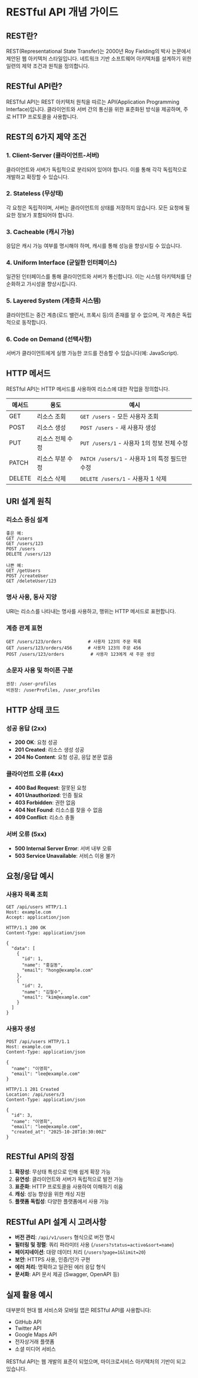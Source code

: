 # RESTful API 개념 가이드

## REST란?

REST(Representational State Transfer)는 2000년 Roy Fielding의 박사 논문에서 제안된 웹 아키텍처 스타일입니다. 네트워크 기반 소프트웨어 아키텍처를 설계하기 위한 일련의 제약 조건과 원칙을 정의합니다.

## RESTful API란?

RESTful API는 REST 아키텍처 원칙을 따르는 API(Application Programming Interface)입니다. 클라이언트와 서버 간의 통신을 위한 표준화된 방식을 제공하며, 주로 HTTP 프로토콜을 사용합니다.

## REST의 6가지 제약 조건

### 1. Client-Server (클라이언트-서버)
클라이언트와 서버가 독립적으로 분리되어 있어야 합니다. 이를 통해 각각 독립적으로 개발하고 확장할 수 있습니다.

### 2. Stateless (무상태)
각 요청은 독립적이며, 서버는 클라이언트의 상태를 저장하지 않습니다. 모든 요청에 필요한 정보가 포함되어야 합니다.

### 3. Cacheable (캐시 가능)
응답은 캐시 가능 여부를 명시해야 하며, 캐시를 통해 성능을 향상시킬 수 있습니다.

### 4. Uniform Interface (균일한 인터페이스)
일관된 인터페이스를 통해 클라이언트와 서버가 통신합니다. 이는 시스템 아키텍처를 단순화하고 가시성을 향상시킵니다.

### 5. Layered System (계층화 시스템)
클라이언트는 중간 계층(로드 밸런서, 프록시 등)의 존재를 알 수 없으며, 각 계층은 독립적으로 동작합니다.

### 6. Code on Demand (선택사항)
서버가 클라이언트에게 실행 가능한 코드를 전송할 수 있습니다(예: JavaScript).

## HTTP 메서드

RESTful API는 HTTP 메서드를 사용하여 리소스에 대한 작업을 정의합니다.

| 메서드 | 용도 | 예시 |
|--------|------|------|
| GET | 리소스 조회 | `GET /users` - 모든 사용자 조회 |
| POST | 리소스 생성 | `POST /users` - 새 사용자 생성 |
| PUT | 리소스 전체 수정 | `PUT /users/1` - 사용자 1의 정보 전체 수정 |
| PATCH | 리소스 부분 수정 | `PATCH /users/1` - 사용자 1의 특정 필드만 수정 |
| DELETE | 리소스 삭제 | `DELETE /users/1` - 사용자 1 삭제 |

## URI 설계 원칙

### 리소스 중심 설계
```
좋은 예:
GET /users
GET /users/123
POST /users
DELETE /users/123

나쁜 예:
GET /getUsers
POST /createUser
GET /deleteUser/123
```

### 명사 사용, 동사 지양
URI는 리소스를 나타내는 명사를 사용하고, 행위는 HTTP 메서드로 표현합니다.

### 계층 관계 표현
```
GET /users/123/orders          # 사용자 123의 주문 목록
GET /users/123/orders/456      # 사용자 123의 주문 456
POST /users/123/orders          # 사용자 123에게 새 주문 생성
```

### 소문자 사용 및 하이픈 구분
```
권장: /user-profiles
비권장: /userProfiles, /user_profiles
```

## HTTP 상태 코드

### 성공 응답 (2xx)
- **200 OK**: 요청 성공
- **201 Created**: 리소스 생성 성공
- **204 No Content**: 요청 성공, 응답 본문 없음

### 클라이언트 오류 (4xx)
- **400 Bad Request**: 잘못된 요청
- **401 Unauthorized**: 인증 필요
- **403 Forbidden**: 권한 없음
- **404 Not Found**: 리소스를 찾을 수 없음
- **409 Conflict**: 리소스 충돌

### 서버 오류 (5xx)
- **500 Internal Server Error**: 서버 내부 오류
- **503 Service Unavailable**: 서비스 이용 불가

## 요청/응답 예시

### 사용자 목록 조회
```http
GET /api/users HTTP/1.1
Host: example.com
Accept: application/json

HTTP/1.1 200 OK
Content-Type: application/json

{
  "data": [
    {
      "id": 1,
      "name": "홍길동",
      "email": "hong@example.com"
    },
    {
      "id": 2,
      "name": "김철수",
      "email": "kim@example.com"
    }
  ]
}
```

### 사용자 생성
```http
POST /api/users HTTP/1.1
Host: example.com
Content-Type: application/json

{
  "name": "이영희",
  "email": "lee@example.com"
}

HTTP/1.1 201 Created
Location: /api/users/3
Content-Type: application/json

{
  "id": 3,
  "name": "이영희",
  "email": "lee@example.com",
  "created_at": "2025-10-28T10:30:00Z"
}
```

## RESTful API의 장점

1. **확장성**: 무상태 특성으로 인해 쉽게 확장 가능
2. **유연성**: 클라이언트와 서버가 독립적으로 발전 가능
3. **표준화**: HTTP 프로토콜을 사용하여 이해하기 쉬움
4. **캐싱**: 성능 향상을 위한 캐싱 지원
5. **플랫폼 독립성**: 다양한 플랫폼에서 사용 가능

## RESTful API 설계 시 고려사항

- **버전 관리**: `/api/v1/users` 형식으로 버전 명시
- **필터링 및 정렬**: 쿼리 파라미터 사용 (`/users?status=active&sort=name`)
- **페이지네이션**: 대량 데이터 처리 (`/users?page=1&limit=20`)
- **보안**: HTTPS 사용, 인증/인가 구현
- **에러 처리**: 명확하고 일관된 에러 응답 형식
- **문서화**: API 문서 제공 (Swagger, OpenAPI 등)

## 실제 활용 예시

대부분의 현대 웹 서비스와 모바일 앱은 RESTful API를 사용합니다:
- GitHub API
- Twitter API
- Google Maps API
- 전자상거래 플랫폼
- 소셜 미디어 서비스

RESTful API는 웹 개발의 표준이 되었으며, 마이크로서비스 아키텍처의 기반이 되고 있습니다.